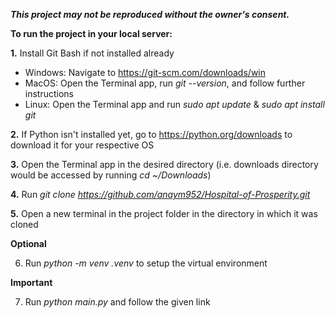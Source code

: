 ***This project may not be reproduced without the owner's consent.***


**To run the project in your local server:**

**1.** Install Git Bash if not installed already
   - Windows: Navigate to https://git-scm.com/downloads/win
   - MacOS: Open the Terminal app, run *git --version*, and follow further instructions
   - Linux: Open the Terminal app and run *sudo apt update* & *sudo apt install git*

**2.** If Python isn't installed yet, go to https://python.org/downloads to download it for your respective OS

**3.** Open the Terminal app in the desired directory (i.e. downloads directory would be accessed by running *cd ~/Downloads*)

**4.** Run *git clone https://github.com/anaym952/Hospital-of-Prosperity.git*

**5.** Open a new terminal in the project folder in the directory in which it was cloned

****Optional****

6. Run *python -m venv .venv* to setup the virtual environment

****Important****

7. Run *python main.py* and follow the given link
